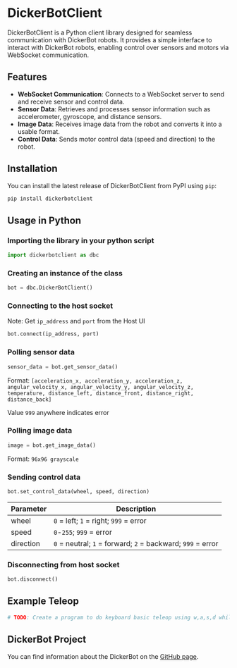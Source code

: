# DickerBotClient

DickerBotClient is a Python client library designed for seamless communication with DickerBot robots. It provides a simple interface to interact with DickerBot robots, enabling control over sensors and motors via WebSocket communication.

## Features

- **WebSocket Communication**: Connects to a WebSocket server to send and receive sensor and control data.
- **Sensor Data**: Retrieves and processes sensor information such as accelerometer, gyroscope, and distance sensors.
- **Image Data**: Receives image data from the robot and converts it into a usable format.
- **Control Data**: Sends motor control data (speed and direction) to the robot.

## Installation

You can install the latest release of DickerBotClient from PyPI using `pip`:

```bash
pip install dickerbotclient
```

## Usage in Python

### Importing the library in your python script
```python
import dickerbotclient as dbc
```

### Creating an instance of the class
```python
bot = dbc.DickerBotClient()
```

### Connecting to the host socket
Note: Get `ip_address` and `port` from the Host UI
```python
bot.connect(ip_address, port)
```

### Polling sensor data
```python
sensor_data = bot.get_sensor_data()
```
Format: `[acceleration_x, acceleration_y, acceleration_z, angular_velocity_x, angular_velocity_y, angular_velocity_z, temperature, distance_left, distance_front, distance_right, distance_back]`

Value `999` anywhere indicates error

### Polling image data
```python
image = bot.get_image_data()
```

Format: `96x96 grayscale`

### Sending control data
```python
bot.set_control_data(wheel, speed, direction)
```
| **Parameter** | **Description** |
|---------------|-----------------|
| wheel | `0` = left; `1` = right; `999` = error |
| speed | `0`-`255`; `999` = error |
| direction | `0` = neutral; `1` = forward; `2` = backward; `999` = error |

### Disconnecting from host socket
```python
bot.disconnect()
```

## Example Teleop
```python
# TODO: Create a program to do keyboard basic teleop using w,a,s,d while showing realtime video stream and IMU/proximity data.
```

## DickerBot Project

You can find information about the DickerBot on the [GitHub page](https://github.com/keshavshankar08/DickerBot/tree/main).